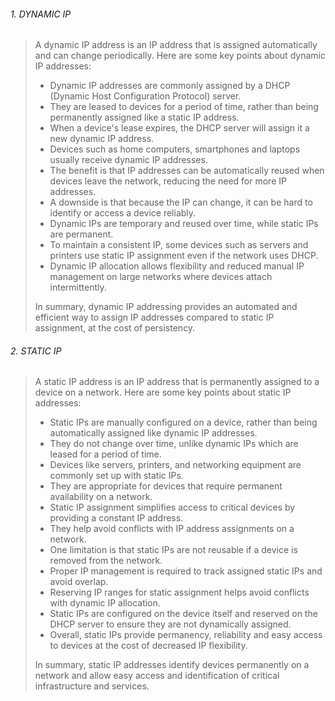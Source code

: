 ###### 1. DYNAMIC IP 


> 
> 	A dynamic IP address is an IP address that is assigned automatically and can change periodically. Here are some key points about dynamic IP addresses:
> 	
> 	- Dynamic IP addresses are commonly assigned by a DHCP (Dynamic Host Configuration Protocol) server.
> 	- They are leased to devices for a period of time, rather than being permanently assigned like a static IP address.
> 	- When a device's lease expires, the DHCP server will assign it a new dynamic IP address.
> 	- Devices such as home computers, smartphones and laptops usually receive dynamic IP addresses.
> 	- The benefit is that IP addresses can be automatically reused when devices leave the network, reducing the need for more IP addresses.
> 	- A downside is that because the IP can change, it can be hard to identify or access a device reliably.
> 	- Dynamic IPs are temporary and reused over time, while static IPs are permanent.
> 	- To maintain a consistent IP, some devices such as servers and printers use static IP assignment even if the network uses DHCP.
> 	- Dynamic IP allocation allows flexibility and reduced manual IP management on large networks where devices attach intermittently.
> 	
> 	In summary, dynamic IP addressing provides an automated and efficient way to assign IP addresses compared to static IP assignment, at the cost of persistency.






###### 2. STATIC IP 


> 
> 	A static IP address is an IP address that is permanently assigned to a device on a network. Here are some key points about static IP addresses:
> 	
> 	- Static IPs are manually configured on a device, rather than being automatically assigned like dynamic IP addresses.
> 	- They do not change over time, unlike dynamic IPs which are leased for a period of time.
> 	- Devices like servers, printers, and networking equipment are commonly set up with static IPs.
> 	- They are appropriate for devices that require permanent availability on a network.
> 	- Static IP assignment simplifies access to critical devices by providing a constant IP address.
> 	- They help avoid conflicts with IP address assignments on a network. 
> 	- One limitation is that static IPs are not reusable if a device is removed from the network.
> 	- Proper IP management is required to track assigned static IPs and avoid overlap.
> 	- Reserving IP ranges for static assignment helps avoid conflicts with dynamic IP allocation.
> 	- Static IPs are configured on the device itself and reserved on the DHCP server to ensure they are not dynamically assigned.
> 	- Overall, static IPs provide permanency, reliability and easy access to devices at the cost of decreased IP flexibility.
> 	
> 	In summary, static IP addresses identify devices permanently on a network and allow easy access and identification of critical infrastructure and services.
> 	
